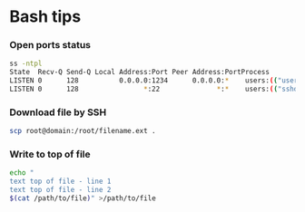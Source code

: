 # Bash tips

### Open ports status
```Bash
ss -ntpl
State  Recv-Q Send-Q Local Address:Port Peer Address:PortProcess
LISTEN 0      128          0.0.0.0:1234      0.0.0.0:*    users:(("username",pid=1001,fd=1))
LISTEN 0      128                *:22              *:*    users:(("sshd",pid=1002,fd=2),("systemd",pid=1003,fd=3))
```

### Download file by SSH
```Bash
scp root@domain:/root/filename.ext .
```

### Write to top of file
```Bash
echo "
text top of file - line 1
text top of file - line 2
$(cat /path/to/file)" >/path/to/file
```
